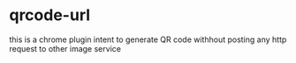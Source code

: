 qrcode-url
==========

this is a chrome plugin intent to generate QR code withhout posting any http request to other image service
